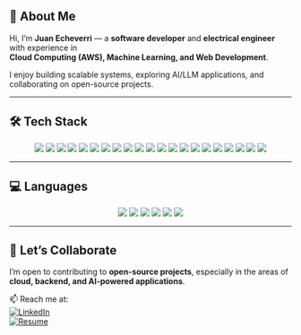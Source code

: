 ## 👋 About Me

Hi, I’m **Juan Echeverri** — a **software developer** and **electrical engineer** with experience in  
**Cloud Computing (AWS), Machine Learning, and Web Development**.  

I enjoy building scalable systems, exploring AI/LLM applications, and collaborating on open-source projects.  

---

## 🛠️ Tech Stack

<p align="center">
  <!-- Cloud -->
  <img src="https://img.shields.io/badge/AWS-%23FF9900.svg?&style=for-the-badge&logo=amazon-aws&logoColor=white"/>
  <img src="https://img.shields.io/badge/Cloudflare-%23F38020.svg?&style=for-the-badge&logo=cloudflare&logoColor=white"/>
  
  <!-- Backend -->
  <img src="https://img.shields.io/badge/Django-%23092E20.svg?&style=for-the-badge&logo=django&logoColor=white"/>
  <img src="https://img.shields.io/badge/FastAPI-%23009688.svg?&style=for-the-badge&logo=fastapi&logoColor=white"/>
  <img src="https://img.shields.io/badge/Flask-%23000000.svg?&style=for-the-badge&logo=flask&logoColor=white"/>
  <img src="https://img.shields.io/badge/Node.js-%23339933.svg?&style=for-the-badge&logo=node.js&logoColor=white"/>
  <img src="https://img.shields.io/badge/Redis-%23DC382D.svg?&style=for-the-badge&logo=redis&logoColor=white"/>
  <img src="https://img.shields.io/badge/Celery-%2337B24D.svg?&style=for-the-badge&logo=celery&logoColor=white"/>

  <!-- Databases -->
  <img src="https://img.shields.io/badge/PostgreSQL-%23336791.svg?&style=for-the-badge&logo=postgresql&logoColor=white"/>
  <img src="https://img.shields.io/badge/MariaDB-%23003545.svg?&style=for-the-badge&logo=mariadb&logoColor=white"/>
  <img src="https://img.shields.io/badge/DynamoDB-%23009639.svg?&style=for-the-badge&logo=amazon-dynamodb&logoColor=white"/>
  <img src="https://img.shields.io/badge/Cassandra-%231287B1.svg?&style=for-the-badge&logo=apache-cassandra&logoColor=white"/>

  <!-- ML & AI -->
  <img src="https://img.shields.io/badge/TensorFlow-%23FF6F00.svg?&style=for-the-badge&logo=tensorflow&logoColor=white"/>
  <img src="https://img.shields.io/badge/scikit--learn-%23F7931E.svg?&style=for-the-badge&logo=scikit-learn&logoColor=white"/>
  <img src="https://img.shields.io/badge/LangChain-%2300C4A7.svg?&style=for-the-badge&logo=chainlink&logoColor=white"/>
  
  <!-- Frontend -->
  <img src="https://img.shields.io/badge/React-%2361DAFB.svg?&style=for-the-badge&logo=react&logoColor=black"/>
  <img src="https://img.shields.io/badge/TailwindCSS-%2338B2AC.svg?&style=for-the-badge&logo=tailwind-css&logoColor=white"/>
  <img src="https://img.shields.io/badge/Flowbite-%2300C4B3.svg?&style=for-the-badge&logo=tailwind-css&logoColor=white"/>
  
  <!-- Tools -->
  <img src="https://img.shields.io/badge/Docker-%232496ED.svg?&style=for-the-badge&logo=docker&logoColor=white"/>
  <img src="https://img.shields.io/badge/Docker_Compose-%232496ED.svg?&style=for-the-badge&logo=docker&logoColor=white"/>
  <img src="https://img.shields.io/badge/GitHub_Actions-%232088FF.svg?&style=for-the-badge&logo=github-actions&logoColor=white"/>
</p>

---

## 💻 Languages

<p align="center">
  <img src="https://img.shields.io/badge/Python-%233776AB.svg?&style=for-the-badge&logo=python&logoColor=white"/>
  <img src="https://img.shields.io/badge/JavaScript-%23F7DF1E.svg?&style=for-the-badge&logo=javascript&logoColor=black"/>
  <img src="https://img.shields.io/badge/TypeScript-%233178C6.svg?&style=for-the-badge&logo=typescript&logoColor=white"/>
  <img src="https://img.shields.io/badge/HTML5-%23E34F26.svg?&style=for-the-badge&logo=html5&logoColor=white"/>
  <img src="https://img.shields.io/badge/CSS3-%231572B6.svg?&style=for-the-badge&logo=css3&logoColor=white"/>
  <img src="https://img.shields.io/badge/SQL-%234169E1.svg?&style=for-the-badge&logo=postgresql&logoColor=white"/>
</p>

---

## 🤝 Let’s Collaborate

I’m open to contributing to **open-source projects**, especially in the areas of **cloud, backend, and AI-powered applications**.  

📫 Reach me at:  
[![LinkedIn](https://img.shields.io/badge/LinkedIn-0A66C2.svg?&style=for-the-badge&logo=linkedin&logoColor=white)](https://www.linkedin.com/in/juan-echeverri/)  
[![Resume](https://img.shields.io/badge/Resume-000000.svg?&style=for-the-badge&logo=vercel&logoColor=white)](http://juan-echeverri-resume.s3-website-us-east-1.amazonaws.com/)  


